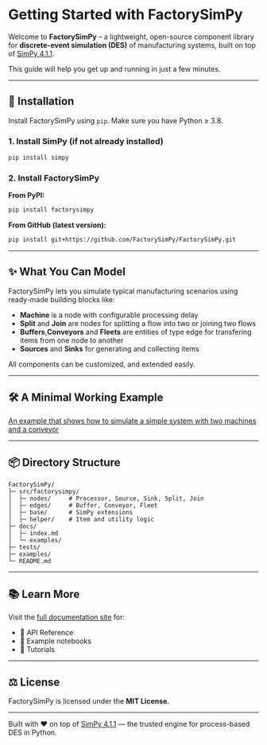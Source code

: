 # Getting Started with FactorySimPy

Welcome to **FactorySimPy** – a lightweight, open-source component library for **discrete-event simulation (DES)** of manufacturing systems, built on top of [SimPy 4.1.1](https://simpy.readthedocs.io/en/4.1.1/).

This guide will help you get up and running in just a few minutes.

---

## 🚀 Installation

Install FactorySimPy using `pip`. Make sure you have Python ≥ 3.8.

### 1. Install SimPy (if not already installed)
```bash
pip install simpy
```

### 2. Install FactorySimPy

**From PyPI:**
```bash
pip install factorysimpy
```

**From GitHub (latest version):**
```bash
pip install git+https://github.com/FactorySimPy/FactorySimPy.git
```

---

## ✨ What You Can Model

FactorySimPy lets you simulate typical manufacturing scenarios using ready-made building blocks like:
- **Machine** is a node with configurable processing delay
- **Split** and **Join** are nodes for splitting a flow into two or joining two flows
- **Buffers**,**Conveyors** and **Fleets** are entities of type edge for transfering items from one node to another
- **Sources** and **Sinks** for generating and collecting items


All components can be customized, and extended easily.

---

## 🛠️ A Minimal Working Example

[An example that shows how to simulate a simple system with two machines and a conveyor](examples/quick_start.py)




---

## 📦 Directory Structure

```
FactorySimPy/
├─ src/factorysimpy/
│  ├─ nodes/     # Processor, Source, Sink, Split, Join
│  ├─ edges/     # Buffer, Conveyor, Fleet
│  ├─ base/      # SimPy extensions
│  ├─ helper/    # Item and utility logic
├─ docs/
│  ├─ index.md
│  └─ examples/
├─ tests/
├─ examples/
└─ README.md
```

---

## 📚 Learn More

Visit the [full documentation site](https://factorysimpy.github.io/FactorySimPy/) for:
- 📖 API Reference
- 🧪 Example notebooks
- 📘 Tutorials


---

## ⚖️ License

FactorySimPy is licensed under the **MIT License**.

---

Built with ❤️ on top of [SimPy 4.1.1](https://simpy.readthedocs.io/en/4.1.1/) — the trusted engine for process-based DES in Python.